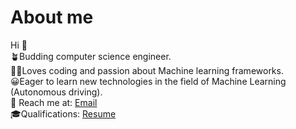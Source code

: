 # About me
 Hi 👋 \
🪴Budding computer science engineer. \
👩‍💻Loves coding and passion about Machine learning frameworks.\
😀Eager to learn new technologies in the field of Machine Learning (Autonomous driving).\
📩 Reach me at: <a href="kkanagar@lion.lmu.edu" >Email</a>\
🎓Qualifications:  <a href="https://acrobat.adobe.com/link/track?uri=urn:aaid:scds:US:1bbc0a70-6829-3fb7-8c45-1208106086b9" >Resume</a>
